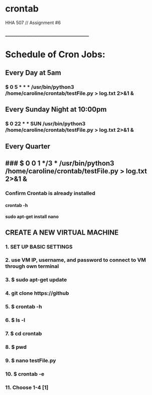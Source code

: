 # crontab
HHA 507 // Assignment #6

#### ________________________________________
# Schedule of Cron Jobs:
## Every Day at 5am
### $ 0 5 * * * /usr/bin/python3 /home/caroline/crontab/testFile.py > log.txt 2>&1 &

## Every Sunday Night at 10:00pm
### $ 0 22 * * SUN /usr/bin/python3 /home/caroline/crontab/testFile.py > log.txt 2>&1 &

## Every Quarter
## ### $ 0 0 1 */3 * /usr/bin/python3 /home/caroline/crontab/testFile.py > log.txt 2>&1 &


### Confirm Crontab is already installed
#### crontab -h
#### sudo apt-get install nano

## CREATE A NEW VIRTUAL MACHINE
### 1. SET UP BASIC SETTINGS
### 2. use VM IP, username, and password to connect to VM through own terminal
### 3. $ sudo apt-get update
### 4. git clone https://github
### 5. $ crontab -h
### 6. $ ls -l
### 7. $ cd crontab
### 8. $ pwd
### 9. $ nano testFile.py
### 10. $ crontab -e
### 11. Choose 1-4 [1]


